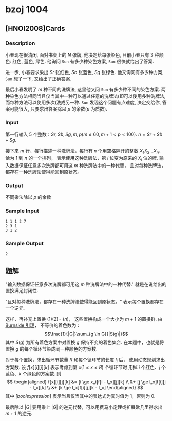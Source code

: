 # bzoj 1004

## [HNOI2008]Cards
### Description

小春现在很清闲,
面对书桌上的 $N$ 张牌,
他决定给每张染色,
目前小春只有 $3$ 种颜色: 红色, 蓝色, 绿色.
他询问 `Sun` 有多少种染色方案,
`Sun` 很快就给出了答案.

进一步, 小春要求染出 $Sr$ 张红色, $Sb$ 张蓝色, $Sg$ 张绿色.
他又询问有多少种方案, `Sun` 想了一下, 又给出了正确答案.

最后小春发明了 $m$ 种不同的洗牌法,
这里他又问 `Sun` 有多少种不同的染色方案.
两种染色方法相同当且仅当其中一种可以通过任意的洗牌法(即可以使用多种洗牌法,而每种方法可以使用多次)洗成另一种.
`Sun` 发现这个问题有点难度,
决定交给你,
答案可能很大, 只要求出答案除以 $p$ 的余数($p$ 为质数).

### Input

第一行输入 $5$ 个整数：$Sr, Sb, Sg, m, p(m \le 60, m+1<p<100)$. $n=Sr+Sb+Sg$.

接下来 $m$ 行，每行描述一种洗牌法，每行有 $n$ 个用空格隔开的整数 $X_1X_2...X_n$，
恰为 $1$ 到 $n$ 的一个排列，
表示使用这种洗牌法，第 $i$ 位变为原来的 $X_i$ 位的牌.
输入数据保证任意多次洗牌都可用这 $m$ 种洗牌法中的一种代替，
且对每种洗牌法，都存在一种洗牌法使得能回到原状态。

### Output

不同染法除以 $p$ 的余数

### Sample Input


    1 1 1 2 7
    2 3 1
    3 1 2

### Sample Output

    2

## 题解

"输入数据保证任意多次洗牌都可用这 $m$ 种洗牌法中的一种代替."
就是在说给出的置换满足封闭性.

"且对每种洗牌法，都存在一种洗牌法使得能回到原状态。"
表示每个置换都存在一个逆元.

这样，再补充上置换 $(1)(2)\cdots(n)$，
这些置换构成一个大小为 $m+1$ 的置换群.
由 [Burnside 引理](/library/math/combinatorics/burnside-polya.md#burnside-引理)，
不等价的着色数为：
$$\frac{1}{|G|}\sum_{g \in G}{|S(g)|}$$
其中 $S(g)$ 为所有着色方案中对置换 $g$ 保持不变的着色集合.
在本题中，也就是将置换 $g$ 的每个循环节染成同一种颜色的方案数.

对于每个置换，求出循环节数量 $R$ 和每个循环节的长度 $l_i$ 后，
使用动态规划求出方案数.
设 $f[x][i][j][k]$ 表示考虑到第 $x(1 \le x \le R)$ 个循环节时
用掉 $i$ 个红色、$j$ 个蓝色、$k$ 个绿色的方案数.
则
$$
\begin{aligned}
f[x][i][j][k] &= [i \ge x_i]f[i - l_x][j][k] \\
   &+ [j \ge l_x]f[i][j - l_x][k] \\
   &+ [k \ge l_x]f[i][j][k - l_x]
\end{aligned}
$$
其中 $[bool expression]$ 表示当且仅当其中的表达式为真时值为 $1$，否则为 $0$.

最后除以 $|G|$ 要用乘上 $|G|$ 的逆元代替，可以用费马小定理或扩展欧几里得求出 $m+1$ 的逆元.
